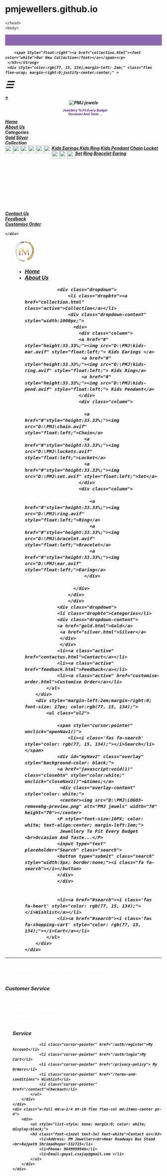 # pmjewellers.github.io
<!DOCTYPE html>
<html>  
    <head>
        <meta charset="utf-8">
        <title> P.M.Jewellers</title>
        <link rel="stylesheet" href="style.css">
        <script src="https://kit.fontawesome.com/5e849b5428.js" crossorigin="anonymous"></script>
        <script type="text/javascript" src="D:\PMJ\script1.js "></script>

    </head>
    <body>   
<div class="header">
    <Strong><h5 style="margin-top:0;">
        <p style="background-color: rgb(139, 103, 172); text-align: start; height: 35px;margin-left: 0;margin-right: 0;">
        
        <span Style="float:right"><a href="collection.html"><font color="white">Our New Collection</font></a></span></p>
     </h5></Strong>
     <div style="color:rgb(77, 15, 134);margin-left: 2em;" class="flex flex-wrap; margin-right:0;justify-center:center;" >
        

  <span style="font-size:30px;cursor:pointer" onclick="openNav()">&#9776;</span>
  <div id="myNav" class="overlay">
    <a href="javascript:void(0)" class="closebtn" onclick="closeNav()">&times;</a>
    <div class="overlay-content">
        <center><img src="main\LOGO3-removebg-preview.png" alt="PMJ jewels" width="70" height="70"></center>
        <P style="font-size:10PX; color: rgb(90, 34, 122); text-align:center; margin-left:1em;">
            Jewellery To Fit Every Budget <br>Occasion And Taste...</P>
            <ul style="overflow-y:hidden; list-style: none; margin: 0; padding: 0;">
                <li><a style="cursor: pointer;" href="home.html"><i class='fas fa-home' style="color:rgb(77, 15, 134)"></i>Home</a></li>
                <li><a style="cursor: pointer;" href="aboutus.html"><i class="fa-solid fa-circle-info" style="color:rgb(77, 15, 134)"></i>About Us</a></li>
                <div class="dropdown">
                <li class="dropbtn"><a><i class='fa fa-shopping-cart' style="color:rgb(77, 15, 134)"></i>Categories</a>
                <div class="dropdown-content">
                    <a href="gold.html">Gold</a>
                    <a href="silver.html">Silver</a>
                </div>
                </li>
                </div>
                <div class="dropdown" style="display: block; ">
                <li class="dropbtn"><a ><i class='fa fa-shopping-cart' style="color:rgb(77, 15, 134)"></i>Collection</a>
                <div class="dropdown-content" style="overflow-y: scroll; height: 15em;">
                    <a href="#"><img src="D:\PMJ\kids-ear.avif" style="float:left; height: 25px; width:25px;"> Kids Earings </a>
                    <a href="#"><img src="D:\PMJ\kids-ring.avif" style="float:left;height: 25px; width:25px;"> Kids Ring</a>
                    <a href="#"><img src="D:\PMJ\kids-pend.avif" style="float:left;height: 25px; width:25px;"> Kids Pendant</a>
                    <a href="#"><img src="D:\PMJ\chain.avif" style="float:left;height: 25px; width:25px;">Chain</a>
                    <a href="#"><img src="D:\PMJ\lockets.avif" style="float:left;height: 25px; width:25px;">Locket</a>
                    <a href="#"><img src="D:\PMJ\set.avif" style="float:left;height: 25px; width:25px;">Set</a>
                    <a href="#"><img src="D:\PMJ\ring.avif" style="float:left;height: 25px; width:25px;">Ring</a>
                    <a href="#"><img src="D:\PMJ\bracelet.avif" style="float:left;height: 25px; width:25px;">Bracelet</a>
                    <a href="#"><img src="D:\PMJ\ear.avif" style="float:left;height: 25px; width:25px;">Earing</a>
                </div>
                </li>
                </div>
                <li><a style="cursor: pointer;" href="contactus.html"><i class='fa-solid fa-phone' style="color:rgb(77, 15, 134)"></i>Contact Us</a></li>
                <li><a style="cursor: pointer;" href="feedback.html"><i class='fa-solid fa-comment' style="color:rgb(77, 15, 134)"></i>Feedback</a></li>
                <li><a style="cursor: pointer;" href="customise-order.html"><i class='fa-solid fa-pen-to-square' style="color:rgb(77, 15, 134)"></i>Customise Order</a></li>
            </ul>
               
    </div>
  </div>
  <span style="margin-left:2em;">
             <img src="LOGO3-removebg-preview.png" alt="PMJ jewels" width="70" height="70">
       </span>       
        <div style="margin-left:2em; font-size: 17px;">
            <ul class="ul">
                <li><a class="active" href="index.html">Home</a></li>
                <li><a class="active" href="aboutus.html">About Us</a></li>
                
                <div class="dropdown">
                    <li class="dropbtn"><a href="collection.html" class="active">Collection</a></li>
                    <div class="dropdown-content" style="width:1000px;">                       
                      <div>
                        <div class="column">
                        <a href="#" style="height:33.33%;"><img src="D:\PMJ\kids-ear.avif" style="float:left;"> Kids Earings </a>
                         <a href="#" style="height:33.33%;"><img src="D:\PMJ\kids-ring.avif" style="float:left;"> Kids Ring</a>
                         <a href="#" style="height:33.33%;"><img src="D:\PMJ\kids-pend.avif" style="float:left;"> Kids Pendant</a>
                        </div>
                        <div class="column">
                         
                          <a href="#"style="height:33.33%;"><img src="D:\PMJ\chain.avif" style="float:left;">Chain</a>
                          <a href="#"style="height:33.33%;"><img src="D:\PMJ\lockets.avif" style="float:left;">Locket</a>
                          <a href="#"style="height:33.33%;"><img src="D:\PMJ\set.avif" style="float:left;">Set</a>
                        </div>
                        <div class="column">
                         
                            <a href="#"style="height:33.33%;"><img src="D:\PMJ\ring.avif" style="float:left;">Ring</a>
                            <a href="#"style="height:33.33%;"><img src="D:\PMJ\bracelet.avif" style="float:left;">Bracelet</a>
                            <a href="#"style="height:33.33%;"><img src="D:\PMJ\ear.avif" style="float:left;">Earing</a>
                          </div>
                    
                      </div>
                    </div>
                    </div>
                <div class="dropdown">
                <li class="dropbtn">Categories</li>
                <div class="dropdown-content">
                <a href="gold.html">Gold</a>
                 <a href="silver.html">Silver</a>
                 </div>
                 </div>
                <li><a class="active" href="contactus.html">Contact</a></li>
                <li><a class="active" href="feedback.html">Feedback</a></li>
                <li><a class="active" href="customise-order.html">Customise Order</a></li>
            </ul>
        </div>
        <div style="margin-left:2em;margin-right:0; font-size: 17px; color:rgb(77, 15, 134);">
            <ul class="ul2">
                   
                <span style="cursor:pointer" onclick="openNav1()">
                    <li><i class='fas fa-search' style="color: rgb(77, 15, 134);"></i>Search</li></span>
                <div id="myNav2" class="overlay" style="background-color: black;">
                <a href="javascript:void(1)" class="closebtn" style="color:white;" onclick="closeNav1()">&times;</a>
                 <div class="overlay-content" style="color: white;">
                 <center><img src="D:\PMJ\LOGO3-removebg-preview.png" alt="PMJ jewels" width="70" height="70"></center>
                <P style="font-size:10PX; color: white; text-align:center; margin-left:1em;">
                 Jewellery To Fit Every Budget <br>Occasion And Taste...</P>
                <input type="text" placeholder="Search" class="search">
                <button type="submit" class="search" style="width:5px; border:none;"><i class="fa fa-search"></i></button>
                </div>
                </div>
                
                
                <li><a href="#search"><i class='fas fa-heart' style="color: rgb(77, 15, 134);"></i>Wishlist</a></li>   
                <li><a href="#search"><i class='fas fa-shopping-cart' style="color: rgb(77, 15, 134);"></i>Cart</a></li>     
            </ul>
        </div>
    </div>
</div>
<hr>  
<div class="footer">
    <div class="flex mx-4 overflow-hidden relative">
        <div class="w-full md:w-1/4 px-4">
            <figure>
             <span style="box-sizing:border-box;display:inline-block;overflow:hidden;width:initial;
                 height:initial;background:none;opacity:1;border:0;margin:0;padding:0;position:relative;
                 max-width:100%;justify-content: center;">
                <img style="display:block;max-width:100%;width:initial;height:initial;background:none;
                opacity:1;border:0;margin:0;padding:0;justify-content: center;" alt="" aria-hidden="true" src="D:\PMJ\LOGO3-removebg-preview.png">
            </span>
            </figure>
           <P style="font-size:15PX; color: white; text-align:justify;margin-left:1em;">Jewellery To Fit Every Budget Occasion And Taste...</P>
        </div>
     <div class="w-full md:w-1/4 mt-10 md:items-center px-4">
         <div>
            <h3 class="font-cinzel text-3xl text-white ">Customer Service</h3>
                <ul style="list-style: none; margin: 0; color:white;">
                    <li class="cursor-pointer"><a style="color: white;"href="/auth/register">Register</a></li>
                    <li class="cursor-pointer" href="/auth/login">Login</li>
                    <li class="cursor-pointer" href="/privacy-policy"> Privacy Policy </li>
                    <li class="cursor-pointer" href="/terms-and-conditions"> Terms And Conditions</li>
                    <li class="cursor-pointer"><a style="color: white;"href="contactus.html">Contact Us</a></li>
                </ul>
         </div>
     </div>
     <div class="w-full md:w-1/4 mt-10 md:items-center px-4">
        <div>
            <ul style="list-style: none; margin:0;">
            <h3 class="font-cinzel text-3xl text-white">Service</h3>
           
                <li class="cursor-pointer" href="/auth/register">My Account</li>
                <li class="cursor-pointer" href="/auth/login">My Cart</li>
                <li class="cursor-pointer" href="/privacy-policy"> My Orders</li>
                <li class="cursor-pointer" href="/terms-and-conditions"> Wishlist</li>
                <li class="cursor-pointer" href="/contact">Checkout</li>
            </ul>
        </div>
    </div>
    <div class="w-full md:w-1/4 mt-10 flex flex-col md:items-center px-4">
        <div>
            <ul style="list-style: none; margin:0; color: white; display:block;">
            <h3 class="font-cinzel text-3xl text-white">Contact us</h3>
                <li>Address: PM Jewellers<br>Near Roadways Bus Stand <br>Rajpath Shrimadhopur-332715</li>
                <li>Phone: 9649999946</li>
                <li>Email:goyal.csajay@gmail.com </li>
            </ul>
        </div>
    </div> 
</div>   

 </body>

</html>
